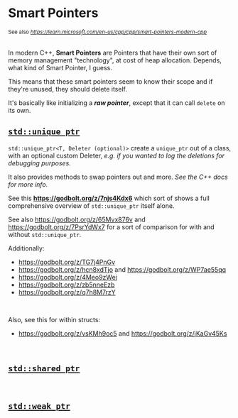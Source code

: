 # Smart Pointers

<sub>See also _<a>https://learn.microsoft.com/en-us/cpp/cpp/smart-pointers-modern-cpp</a>_</sub>
<br><br>

In modern C++, **Smart Pointers** are Pointers that have their own sort of memory management "technology", at cost of heap allocation. Depends, what kind of Smart Pointer, I guess.

This means that these smart pointers seem to know their scope and if they're unused, they should delete itself.

It's basically like initializing a _**raw pointer**_, except that it can call ``delete`` on its own.


## **[``std::unique_ptr``](https://en.cppreference.com/w/cpp/memory/unique_ptr.html)**

``std::unique_ptr<T, Deleter (optional)>`` create a ``unique_ptr`` out of a class, with an optional custom Deleter, _e.g. if you wanted to log the deletions for debugging purposes_.

It also provides methods to swap pointers out and more. _See the C++ docs for more info._

See this **<a>https://godbolt.org/z/7njs4Kdx6</a>** which sort of shows a full comprehensive overview of ``std::unique_ptr`` itself alone.

See also https://godbolt.org/z/65Mvx876v and https://godbolt.org/z/7PsrYdWx7 for a sort of comparison for with and without ``std::unique_ptr``.


Additionally:

* https://godbolt.org/z/TG7j4PnGv
* https://godbolt.org/z/hcn8xdTjo and https://godbolt.org/z/WP7ae55qq
* https://godbolt.org/z/4Meo9zWej
* https://godbolt.org/z/zb5nneEzb
* https://godbolt.org/z/q7h8M7rzY

<br>

Also, see this for within structs:

* https://godbolt.org/z/vsKMh9oc5 and https://godbolt.org/z/jKaGv45Ks

<br>

## **[``std::shared_ptr``](https://en.cppreference.com/w/cpp/memory/shared_ptr.html)**


<br>

## **[``std::weak_ptr``](https://en.cppreference.com/w/cpp/memory/weak_ptr.html)**
